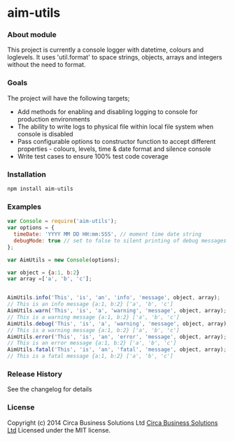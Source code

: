 # aim-utils

### About module

This project is currently a console logger with datetime, colours and loglevels.
It uses 'util.format' to space strings, objects, arrays and integers without the need to format.

### Goals

The project will have the following targets;

+ Add methods for enabling and disabling logging to console for production environments
+ The ability to write logs to physical file within local file system when console is disabled
+ Pass configurable options to constructor function to accept different properties - colours, levels, time & date format and silence console
+ Write test cases to ensure 100% test code coverage

### Installation



````bash
npm install aim-utils

````


<!---
###aim-utils for aimSvr


## Getting Started
Install the module with: `npm install AimUtils`

```javascript
var Console = require('aim-utils');
var AIMUtils = new Console();
```


## Documentation
_(Coming soon)_

--->

### Examples

```javascript
var Console = require('aim-utils');
var options = {
  timeDate: 'YYYY MM DD HH:mm:SSS', // moment time date string
  debugMode: true // set to false to silent printing of debug messages to console
};  

var AimUtils = new Console(options);

var object = {a:1, b:2}
var array =['a', 'b', 'c'];


AimUtils.info('This', 'is', 'an', 'info', 'message', object, array);
// This is an info message {a:1, b:2} ['a', 'b', 'c']
AimUtils.warn('This', 'is', 'a', 'warning', 'message', object, array);
// This is a warning message {a:1, b:2} ['a', 'b', 'c']
AimUtils.debug('This', 'is', 'a', 'warning', 'message', object, array);
// This is a warning message {a:1, b:2} ['a', 'b', 'c']
AimUtils.error('This', 'is', 'an', 'error', 'message', object, array);
// This is an error message {a:1, b:2} ['a', 'b', 'c']
AimUtils.fatal('This', 'is', 'an', 'fatal', 'message', object, array);
// This is a fatal message {a:1, b:2} ['a', 'b', 'c']

```

<!---
## Contributing
In lieu of a formal styleguide, take care to maintain the existing coding style. Add unit tests for any new or changed functionality. Lint and test your code using [Gulp](http://gulpjs.com/).

## Release History
_(Nothing yet)_

--->

### Release History
See the changelog for details

### License
Copyright (c) 2014 Circa Business Solutions Ltd [Circa Business Solutions Ltd](http://circabs.com/)
Licensed under the MIT license.
